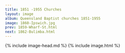 ```yaml
---
title: 1851 -1955 Churches
layout: image
album: Queensland Baptist churches 1851-1955
image: 1860-Ipswich.jpg
prev: 1859-Wharf-St.html
next: 1862-Bulimba.html
---
```

 {% include image-head.md %}
{% include image.html %}
